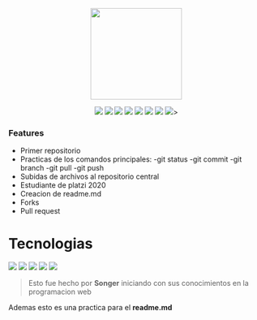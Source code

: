 <p align="center"><img src="https://guabiits.com/img/img/rebrand/gb-astrocat.svg" width="180px" align="middle"></img></p>

<p align="center">
<img src="https://img.shields.io/badge/Profesion-StudentDev-00C1FF"/> 
<img src="https://img.shields.io/badge/Academia-Platzi-success"/> 
<img src="https://img.shields.io/badge/Lugar-Guatemala-blue"/>
<img src="https://img.shields.io/badge/Version-0.1-blue"/>
<img src="https://img.shields.io/badge/Tech-Html-red"/>
<img src="https://img.shields.io/badge/Tech-Css-informational"/> 
<img src="https://img.shields.io/badge/Tech-Git-6FF075"/>
<img src="https://img.shields.io/badge/Tech-GitHub-171717"/>>
</p>



### Features

- Primer repositorio
- Practicas de los comandos principales:
	-git status
	-git commit
	-git branch
	-git pull
	-git push
- Subidas de archivos al repositorio central
- Estudiante de platzi 2020
- Creacion de readme.md
- Forks
- Pull request

# Tecnologias

![](https://www.picuino.com/_images/html5-logo.png) ![](https://www.picuino.com/_images/css3-logo.png) ![](https://lh3.googleusercontent.com/proxy/S1SegGp0w6rQgngJh9G7CekRZhTuSGUqigTXMnoNdYKNknUyLq-LTViauP6SKS5LsyQ1KqaumzZ5eiAj2M_LDe7vNcl7i1p3Y2DONUR7tR5bbY4LQsP5Dw)  ![](https://www.pngrepo.com/png/217753/180/github.png)
![](https://res.cloudinary.com/practicaldev/image/fetch/s--ocx3yMTJ--/c_imagga_scale,f_auto,fl_progressive,h_420,q_auto,w_1000/https://dev-to-uploads.s3.amazonaws.com/i/a12tj8n6facp0kt0xb0n.jpeg)

>Esto fue hecho por **Songer** iniciando con sus conocimientos en la programacion web

Ademas esto es una practica para el **readme.md**



